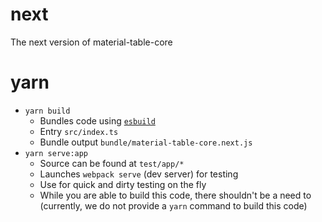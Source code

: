 # next

The next version of material-table-core

# yarn

-   `yarn build`
    -   Bundles code using [`esbuild`](https://github.com/evanw/esbuild)
    -   Entry `src/index.ts`
    -   Bundle output `bundle/material-table-core.next.js`
-   `yarn serve:app`
    -   Source can be found at `test/app/*`
    -   Launches `webpack serve` (dev server) for testing
    -   Use for quick and dirty testing on the fly
    -   While you are able to build this code, there shouldn't be a need to (currently, we do not provide a `yarn` command to build this code)
